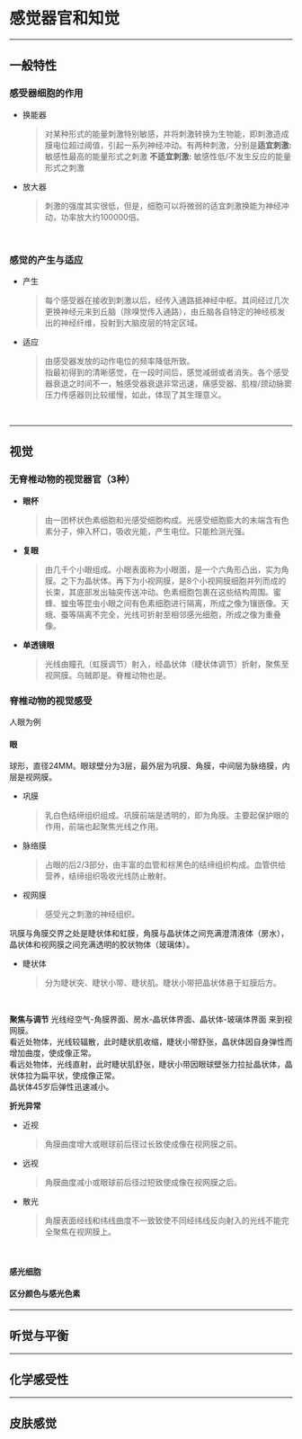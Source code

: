 # 感觉器官和知觉
***
## 一般特性
### 感受器细胞的作用
* 换能器
  > 对某种形式的能量刺激特别敏感，并将刺激转换为生物能，即刺激造成膜电位超过阈值，引起一系列神经冲动。有两种刺激，分别是**适宜刺激:** 敏感性最高的能量形式之刺激  **不适宜刺激:** 敏感性低/不发生反应的能量形式之刺激
* 放大器
  > 刺激的强度其实很低，但是，细胞可以将微弱的适宜刺激换能为神经冲动，功率放大约100000倍。

<br>

### 感觉的产生与适应
* 产生
  > 每个感受器在接收到刺激以后，经传入通路抵神经中枢。其间经过几次更换神经元来到丘脑（除嗅觉传入通路），由丘脑各自特定的神经核发出的神经纤维，投射到大脑皮层的特定区域。
* 适应
  > 由感受器发放的动作电位的频率降低所致。<br>指最初得到的清晰感觉，在一段时间后，感觉减弱或者消失。各个感受器衰退之时间不一，触感受器衰退非常迅速，痛感受器、肌梭/颈动脉窦压力传感器则比较缓慢，如此，体现了其生理意义。

<br>

***

## 视觉
### 无脊椎动物的视觉器官（3种）
* **眼杯**
  > 由一团杯状色素细胞和光感受细胞构成。光感受细胞膨大的末端含有色素分子，伸入杯口，吸收光能，产生电位。只能检测光强。
* **复眼**
  > 由几千个小眼组成。小眼表面称为小眼面，是一个六角形凸出，实为角膜。之下为晶状体。再下为小视网膜，是8个小视网膜细胞并列而成的长束，其底部发出轴突传送冲动。色素细胞包裹在这些结构周围。蜜蜂、蝗虫等昆虫小眼之间有色素细胞进行隔离，所成之像为镶嵌像。天蛾、蚕等隔离不完全，光线可折射至相邻感光细胞，所成之像为重叠像。
* **单透镜眼**
  > 光线由瞳孔（虹膜调节）射入，经晶状体（睫状体调节）折射，聚焦至视网膜。乌贼即是。脊椎动物也是。
### 脊椎动物的视觉感受
人眼为例
#### 眼
球形，直径24MM。眼球壁分为3层，最外层为巩膜、角膜，中间层为脉络膜，内层是视网膜。
* 巩膜
  > 乳白色结缔组织组成。巩膜前端是透明的，即为角膜。主要起保护眼的作用，前端也起聚焦光线之作用。
* 脉络膜
  > 占眼的后2/3部分，由丰富的血管和棕黑色的结缔组织构成。血管供给营养，结缔组织吸收光线防止散射。
* 视网膜
  > 感受光之刺激的神经组织。

巩膜与角膜交界之处是睫状体和虹膜，角膜与晶状体之间充满澄清液体（房水），晶状体和视网膜之间充满透明的胶状物体（玻璃体）。
* 睫状体
  > 分为睫状突、睫状小带、睫状肌。睫状小带把晶状体悬于虹膜后方。

<br>

**聚焦与调节**
光线经空气-角膜界面、房水-晶状体界面、晶状体-玻璃体界面 来到视网膜。<br>看近处物体，光线较辐散，此时睫状肌收缩，睫状小带舒张，晶状体因自身弹性而增加曲度，使成像正常。<br>看远处物体，光线直射，此时睫状肌舒张，睫状小带因眼球壁张力拉扯晶状体，晶状体拉为扁平状，使成像正常。<br>晶状体45岁后弹性迅速减小。

**折光异常**
* 近视
  > 角膜曲度增大或眼球前后径过长致使成像在视网膜之前。
* 远视
  > 角膜曲度减小或眼球前后径过短致使成像在视网膜之后。
* 散光
  > 角膜表面经线和纬线曲度不一致致使不同经纬线反向射入的光线不能完全聚焦在视网膜上。

<br>

#### 感光细胞

#### 区分颜色与感光色素



***
## 听觉与平衡

***
## 化学感受性

***
## 皮肤感觉